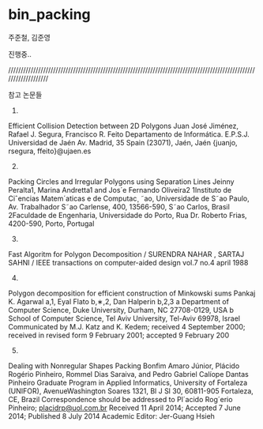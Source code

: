 # bin_packing

주준철, 김준영 

진행중..

///////////////////////////////////////////////////////////////////////////////////////////////////////////////////

참고 논문들

1.
Efficient Collision Detection between 2D Polygons
Juan José Jiménez, Rafael J. Segura, Francisco R. Feito
Departamento de Informática. E.P.S.J. Universidad de Jaén
Av. Madrid, 35
Spain (23071), Jaén, Jaén
{juanjo, rsegura, ffeito}@ujaen.es

2.
Packing Circles and Irregular Polygons using Separation Lines
Jeinny Peralta1, Marina Andretta1 and Jos´e Fernando Oliveira2
1Instituto de Ciˆencias Matem´aticas e de Computac¸ ˜ao, Universidade de S˜ao Paulo, Av. Trabalhador S˜ao Carlense, 400,
13566-590, S˜ao Carlos, Brasil
2Faculdade de Engenharia, Universidade do Porto, Rua Dr. Roberto Frias, 4200-590, Porto, Portugal

3.
Fast Algoritm for Polygon Decomposition / SURENDRA NAHAR , SARTAJ SAHNI / IEEE transactions on computer-aided design vol.7 no.4 april 1988

4.
Polygon decomposition for efficient construction of Minkowski sums 
Pankaj K. Agarwal a,1, Eyal Flato b,∗,2, Dan Halperin b,2,3
a Department of Computer Science, Duke University, Durham, NC 27708-0129, USA
b School of Computer Science, Tel Aviv University, Tel-Aviv 69978, Israel
Communicated by M.J. Katz and K. Kedem; received 4 September 2000; received in revised form 9 February 2001;
accepted 9 February 200

5.
Dealing with Nonregular Shapes Packing
Bonfim Amaro Júnior, Plácido Rogério Pinheiro,
Rommel Dias Saraiva, and Pedro Gabriel Calíope Dantas Pinheiro
Graduate Program in Applied Informatics, University of Fortaleza (UNIFOR), AvenueWashington Soares 1321,
Bl J Sl 30, 60811-905 Fortaleza, CE, Brazil
Correspondence should be addressed to Pl´acido Rog´erio Pinheiro; placidrp@uol.com.br
Received 11 April 2014; Accepted 7 June 2014; Published 8 July 2014
Academic Editor: Jer-Guang Hsieh
